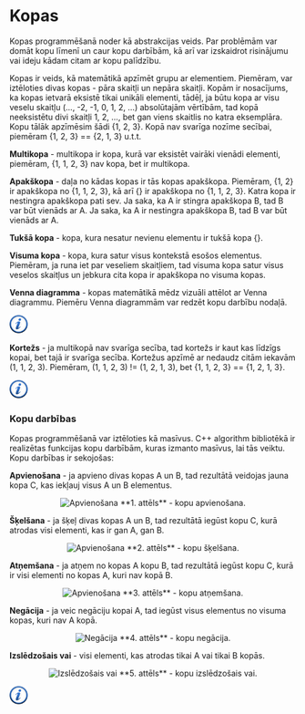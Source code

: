 # Kopas

Kopas programmēšanā noder kā abstrakcijas veids. Par problēmām var domāt kopu līmenī un caur kopu darbībām, kā arī var izskaidrot risinājumu vai ideju kādam citam ar kopu palīdzību.

Kopas ir veids, kā matemātikā apzīmēt grupu ar elementiem. Piemēram, var iztēloties divas kopas - pāra skaitļi un nepāra skaitļi. Kopām ir nosacījums, ka kopas ietvarā eksistē tikai unikāli elementi, tādēļ, ja būtu kopa ar visu veselu skaitļu (..., -2, -1, 0, 1, 2, ...) absolūtajām vērtībām, tad kopā neeksistētu divi skaitļi 1, 2, ..., bet gan viens skaitlis no katra eksemplāra. Kopu tālāk apzīmēsim šādi {1, 2, 3}. Kopā nav svarīga nozīme secībai, piemēram {1, 2, 3} == {2, 1, 3} u.t.t.

**Multikopa** - multikopa ir kopa, kurā var eksistēt vairāki vienādi elementi, piemēram, {1, 1, 2, 3} nav kopa, bet ir multikopa.

**Apakškopa** - daļa no kādas kopas ir tās kopas apakškopa. Piemēram, {1, 2} ir apakškopa no {1, 1, 2, 3}, kā arī {} ir apakškopa no {1, 1, 2, 3}. Katra kopa ir nestingra apakškopa pati sev. Ja saka, ka A ir stingra apakškopa B, tad B var būt vienāds ar A. Ja saka, ka A ir nestingra apakškopa B, tad B var būt vienāds ar A.

**Tukšā kopa** - kopa, kura nesatur nevienu elementu ir tukšā kopa {}.

**Visuma kopa** - kopa, kura satur visus kontekstā esošos elementus. Piemēram, ja runa iet par veseliem skaitļiem, tad visuma kopa satur visus veselos skaitļus un jebkura cita kopa ir apakškopa no visuma kopas.

**Venna diagramma** - kopas matemātikā mēdz vizuāli attēlot ar Venna diagrammu. Piemēru Venna diagrammām var redzēt kopu darbību nodaļā.

<a href="http://en.wikipedia.org/wiki/Set_(mathematics)" target="_blank">![Vairāk informācija](/media/theory/information.png)</a>

**Kortežs** - ja multikopā nav svarīga secība, tad kortežs ir kaut kas līdzīgs kopai, bet tajā ir svarīga secība. Kortežus apzīmē ar nedaudz citām iekavām (1, 1, 2, 3). Piemēram, (1, 1, 2, 3) != (1, 2, 1, 3), bet {1, 1, 2, 3} == {1, 2, 1, 3}.

<a href="http://www.cplusplus.com/reference/tuple/" target="_blank">![Vairāk informācija](/media/theory/information.png)</a>

### Kopu darbības

Kopas programmēšanā var iztēloties kā masīvus. C++ algorithm bibliotēkā ir realizētas funkcijas kopu darbībām, kuras izmanto masīvus, lai tās veiktu. Kopu darbības ir sekojošas:

**Apvienošana** - ja apvieno divas kopas A un B, tad rezultātā veidojas jauna kopa C, kas iekļauj visus A un B elementus.

<center>
<img alt="Apvienošana" src="/media/theory/kopa_apvienosana.png"/>
**1. attēls** - kopu apvienošana.
</center>

**Šķelšana** - ja šķeļ divas kopas A un B, tad rezultātā iegūst kopu C, kurā atrodas visi elementi, kas ir gan A, gan B.

<center>
<img alt="Apvienošana" src="/media/theory/kopa_skelsana.png"/>
**2. attēls** - kopu šķelšana.
</center>

**Atņemšana** - ja atņem no kopas A kopu B, tad rezultātā iegūst kopu C, kurā ir visi elementi no kopas A, kuri nav kopā B.

<center>
<img alt="Apvienošana" src="/media/theory/kopa_atnemsana.png"/>
**3. attēls** - kopu atņemšana.
</center>

**Negācija** - ja veic negāciju kopai A, tad iegūst visus elementus no visuma kopas, kuri nav A kopā.

<center>
<img alt="Negācija" src="/media/theory/kopa_negacija.png"/>
**4. attēls** - kopu negācija.
</center>

**Izslēdzošais vai** - visi elementi, kas atrodas tikai A vai tikai B kopās. 

<center>
<img alt="Izslēdzošais vai" src="/media/theory/kopa_dekarta_reizinajums.png"/>
**5. attēls** - kopu izslēdzošais vai.
</center>

<a href="http://www.cplusplus.com/reference/algorithm/" target="_blank">![Vairāk informācija](/media/theory/information.png)</a>